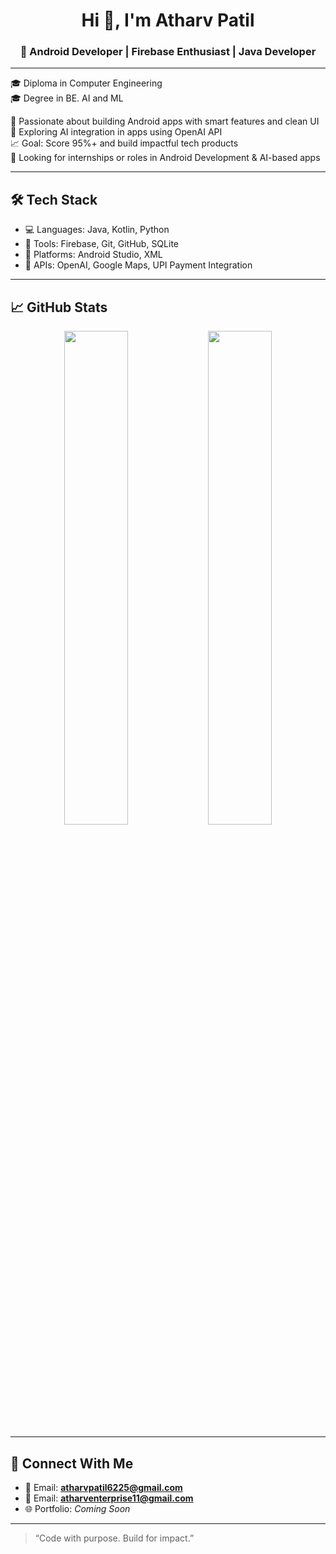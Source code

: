 <h1 align="center">Hi 👋, I'm Atharv Patil</h1>
<h3 align="center">🚀 Android Developer | Firebase Enthusiast | Java Developer </h3>

---

🎓 Diploma in Computer Engineering  
🎓 Degree in BE. AI and ML

📱 Passionate about building Android apps with smart features and clean UI  
🤖 Exploring AI integration in apps using OpenAI API  
📈 Goal: Score 95%+ and build impactful tech products  
💼 Looking for internships or roles in Android Development & AI-based apps

---

## 🛠️ Tech Stack
- 💻 Languages: Java, Kotlin, Python  
- 🔧 Tools: Firebase, Git, GitHub, SQLite  
- 📲 Platforms: Android Studio, XML  
- 🤖 APIs: OpenAI, Google Maps, UPI Payment Integration

---

## 📈 GitHub Stats

<p align="center">
  <img src="https://github-readme-stats.vercel.app/api?username=Atharv-Patil-dev&show_icons=true&theme=radical" width="45%" />
  <img src="https://github-readme-streak-stats.herokuapp.com/?user=Atharv-Patil-dev&theme=radical" width="45%" />
</p>

---

## 🔗 Connect With Me

- 📧 Email: **atharvpatil6225@gmail.com**
- 📧 Email: **atharventerprise11@gmail.com**
- 🌐 Portfolio: _Coming Soon_

---

> “Code with purpose. Build for impact.”

